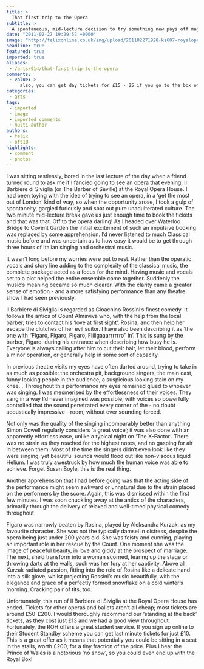 ```yaml
---
title: >
  That first trip to the Opera
subtitle: >
  A spontaneous, mid-lecture decision to try something new pays off majestically
date: "2011-02-27 19:29:52 +0000"
image: "http://felixonline.co.uk/img/upload/201102271928-ks607-royalope.jpg"
headline: true
featured: true
imported: true
aliases:
 - /arts/914/that-first-trip-to-the-opera
comments:
 - value: >
     also, you can get day tickets for £15 - 25 if you go to the box office around 9am
categories:
 - arts
tags:
 - imported
 - image
 - imported_comments
 - multi-author
authors:
 - felix
 - oft10
highlights:
 - comment
 - photos
---
```


I was sitting restlessly, bored in the last lecture of the day when a friend turned round to ask me if I fancied going to see an opera that evening, Il Barbiere di Siviglia (or The Barber of Seville) at the Royal Opera House. I had been toying with the idea of trying to see an opera, in a ‘get the most out of London’ kind of way, so when the opportunity arose, I took a gulp of spontaneity, gargled furiously and spat out pure unadulterated culture. The two minute mid-lecture break gave us just enough time to book the tickets and that was that. Off to the opera darling! As I headed over Waterloo Bridge to Covent Garden the initial excitement of such an impulsive booking was replaced by some apprehension. I’d never listened to much Classical music before and was uncertain as to how easy it would be to get through three hours of Italian singing and orchestral music.

It wasn’t long before my worries were put to rest. Rather than the operatic vocals and story line adding to the complexity of the classical music, the complete package acted as a focus for the mind. Having music and vocals set to a plot helped the entire ensemble come together. Suddenly the music’s meaning became so much clearer. With the clarity came a greater sense of emotion - and a more satisfying performance than any theatre show I had seen previously.

Il Barbiere di Siviglia is regarded as Gioachino Rossini’s finest comedy. It follows the antics of Count Almaviva who, with the help from the local barber, tries to contact his ‘love at first sight’, Rosina, and then help her escape the clutches of her evil suitor. I have also been describing it as ‘the one with “Figaro, Figaro, Figaro, Fiiiigaaarrrrrro” in’. This is sung by the barber, Figaro, during his entrance when describing how busy he is. Everyone is always calling after him to cut their hair, let their blood, perform a minor operation, or generally help in some sort of capacity.

In previous theatre visits my eyes have often darted around, trying to take in as much as possible: the orchestra pit, background singers, the main cast, funny looking people in the audience, a suspicious looking stain on my knee... Throughout this performance my eyes remained glued to whoever was singing. I was mesmerised by the effortlessness of their voices. They sang in a way I’d never imagined was possible, with voices so powerfully controlled that the sound penetrated every corner of the - no doubt acoustically impressive - room, without ever sounding forced.

Not only was the quality of the singing incomparably better than anything Simon Cowell regularly considers ‘a great voice’; it was also done with an apparently effortless ease, unlike a typical night on ‘The X-Factor’. There was no strain as they reached for the highest notes, and no gasping for air in between them. Most of the time the singers didn’t even look like they were singing, yet beautiful sounds would flood out like non-viscous liquid Helium. I was truly awestruck by how much the human voice was able to achieve. Forget Susan Boyle, this is the real thing.

Another apprehension that I had before going was that the acting side of the performance might seem awkward or unnatural due to the strain placed on the performers by the score. Again, this was dismissed within the first few minutes. I was soon chuckling away at the antics of the characters, primarily through the delivery of relaxed and well-timed physical comedy throughout.

Figaro was narrowly beaten by Rosina, played by Aleksandra Kurzak, as my favourite character. She was not the typically damsel in distress, despite the opera being just under 200 years old. She was feisty and cunning, playing an important role in her rescue by the Count. One moment she was the image of peaceful beauty, in love and giddy at the prospect of marriage. The next, she’d transform into a woman scorned, tearing up the stage or throwing darts at the walls, such was her fury at her captivity. Above all, Kurzak radiated passion, fitting into the role of Rosina like a delicate hand into a silk glove, whilst projecting Rossini’s music beautifully, with the elegance and grace of a perfectly formed snowflake on a cold winter’s morning. Cracking pair of tits, too.

Unfortunately, this run of Il Barbiere di Siviglia at the Royal Opera House has ended. Tickets for other operas and ballets aren’t all cheap; most tickets are around £50-£200. I would thoroughly recommend our ‘standing at the back’ tickets, as they cost just £13 and we had a good view throughout. Fortunately, the ROH offers a great student service. If you sign up online to their Student Standby scheme you can get last minute tickets for just £10. This is a great offer as it means that potentially you could be sitting in a seat in the stalls, worth £200, for a tiny fraction of the price. Plus I hear the Prince of Wales is a notorious ‘no show’, so you could even end up with the Royal Box!
